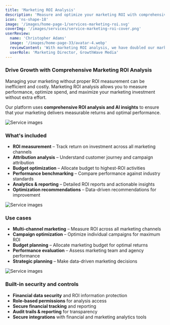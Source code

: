 ```yaml
---
title: 'Marketing ROI Analysis'
description: 'Measure and optimize your marketing ROI with comprehensive analysis and reporting to maximize your marketing investment.'
icon: 'ns-shape-18'
image: '/images/home-page-1/services-marketing-roi.svg'
coverImg: '/images/services/service-marketing-roi-cover.png'
userReview:
  name: 'Christopher Adams'
  image: '/images/home-page-33/avatar-4.webp'
  reviewContent: 'With marketing ROI analysis, we have doubled our marketing efficiency while cutting waste in half. It has become a vital part of our growth strategy.'
  userRole: 'Marketing Director, GrowthWave Media'
---
```


### Drive Growth with Comprehensive Marketing ROI Analysis

Managing your marketing without proper ROI measurement can be inefficient and costly. Marketing ROI analysis allows you to measure performance, optimize spend, and maximize your marketing investment without extra effort.

Our platform uses **comprehensive ROI analysis and AI insights** to ensure that your marketing delivers measurable returns and optimal performance.

![Service images](/images/services/service-details-1.png)

### What's included

- **ROI measurement** – Track return on investment across all marketing channels
- **Attribution analysis** – Understand customer journey and campaign attribution
- **Budget optimization** – Allocate budget to highest-ROI activities
- **Performance benchmarking** – Compare performance against industry standards
- **Analytics & reporting** – Detailed ROI reports and actionable insights
- **Optimization recommendations** – Data-driven recommendations for improvement

![Service images](/images/services/service-details-2.png)

### Use cases

- **Multi-channel marketing** – Measure ROI across all marketing channels
- **Campaign optimization** – Optimize individual campaigns for maximum ROI
- **Budget planning** – Allocate marketing budget for optimal returns
- **Performance evaluation** – Assess marketing team and agency performance
- **Strategic planning** – Make data-driven marketing decisions

![Service images](/images/services/service-details-3.jpg)

### Built-in security and controls

- **Financial data security** and ROI information protection
- **Role-based permissions** for analysis access
- **Secure financial tracking** and reporting
- **Audit trails & reporting** for transparency
- **Secure integrations** with financial and marketing analytics tools
